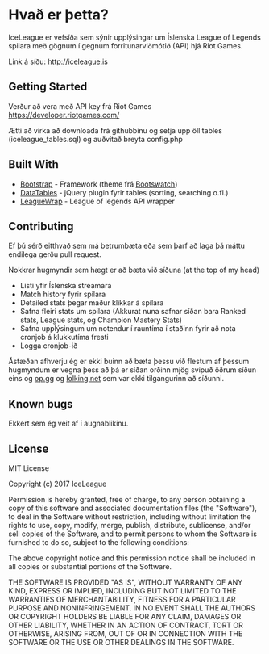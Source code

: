 # Hvað er þetta?

IceLeague er vefsíða sem sýnir upplýsingar um Íslenska League of Legends spilara með gögnum í gegnum forritunarviðmótið (API) hjá Riot Games.

Link á síðu: http://iceleague.is

## Getting Started

Verður að vera með API key frá Riot Games https://developer.riotgames.com/

Ætti að virka að downloada frá githubbinu og setja upp öll tables (iceleague_tables.sql) og auðvitað breyta config.php

## Built With

* [Bootstrap](https://getbootstrap.com/) - Framework (theme frá [Bootswatch](https://bootswatch.com/flatly/))
* [DataTables](datatables) - jQuery plugin fyrir tables (sorting, searching o.fl.)
* [LeagueWrap](https://github.com/LeaguePHP/LeagueWrap) - League of legends API wrapper

## Contributing

Ef þú sérð eitthvað sem má betrumbæta eða sem þarf að laga þá máttu endilega gerðu pull request.

Nokkrar hugmyndir sem hægt er að bæta við síðuna (at the top of my head)

+ Listi yfir Íslenska streamara
+ Match history fyrir spilara
+ Detailed stats þegar maður klikkar á spilara
+ Safna fleiri stats um spilara (Akkurat nuna safnar síðan bara Ranked stats, League stats, og Champion Mastery Stats)
+ Safna upplýsingum um notendur í rauntíma í staðinn fyrir að nota cronjob á klukkutíma fresti
+ Logga cronjob-ið

Ástæðan afhverju ég er ekki buinn að bæta þessu við flestum af þessum hugmyndum er vegna þess að þá er síðan orðinn mjög svipuð öðrum síðun eins og [op.gg](https://op.gg/) og [lolking.net](https://lolking.net) sem var ekki tilgangurinn að síðunni.

## Known bugs

Ekkert sem ég veit af í augnablikinu.

## License

MIT License

Copyright (c) 2017 IceLeague

Permission is hereby granted, free of charge, to any person obtaining a copy
of this software and associated documentation files (the "Software"), to deal
in the Software without restriction, including without limitation the rights
to use, copy, modify, merge, publish, distribute, sublicense, and/or sell
copies of the Software, and to permit persons to whom the Software is
furnished to do so, subject to the following conditions:

The above copyright notice and this permission notice shall be included in all
copies or substantial portions of the Software.

THE SOFTWARE IS PROVIDED "AS IS", WITHOUT WARRANTY OF ANY KIND, EXPRESS OR
IMPLIED, INCLUDING BUT NOT LIMITED TO THE WARRANTIES OF MERCHANTABILITY,
FITNESS FOR A PARTICULAR PURPOSE AND NONINFRINGEMENT. IN NO EVENT SHALL THE
AUTHORS OR COPYRIGHT HOLDERS BE LIABLE FOR ANY CLAIM, DAMAGES OR OTHER
LIABILITY, WHETHER IN AN ACTION OF CONTRACT, TORT OR OTHERWISE, ARISING FROM,
OUT OF OR IN CONNECTION WITH THE SOFTWARE OR THE USE OR OTHER DEALINGS IN THE
SOFTWARE.
